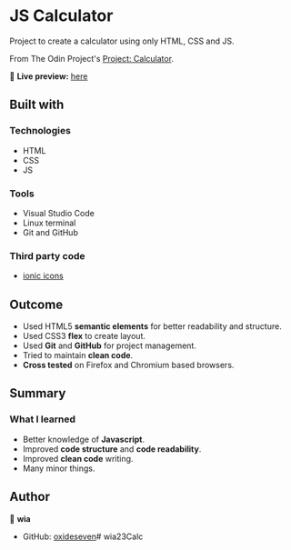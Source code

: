 # JS Calculator

Project to create a calculator using only HTML, CSS and JS.

From The Odin Project's [Project: Calculator](https://www.theodinproject.com/lessons/foundations-calculator).

🔗 **Live preview:** [here](https://oxideseven.github.io/wia23Calc/)

## Built with

### Technologies

* HTML
* CSS
* JS

### Tools

* Visual Studio Code
* Linux terminal
* Git and GitHub

### Third party code

* [ionic icons](https://ionic.io/ionicons)

## Outcome

* Used HTML5 **semantic elements** for better readability and structure.
* Used CSS3 **flex** to create layout.
* Used **Git** and **GitHub** for project management.
* Tried to maintain **clean code**.
* **Cross tested** on Firefox and Chromium based browsers.

## Summary

### What I learned

* Better knowledge of **Javascript**.
* Improved **code structure** and **code readability**.
* Improved **clean code** writing.
* Many minor things.

## Author

👤 **wia**
* GitHub: [oxideseven](https://github.com/oxideseven)# wia23Calc
